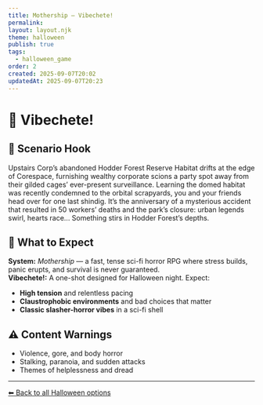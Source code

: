 ```yaml
---
title: Mothership — Vibechete!
permalink:
layout: layout.njk
theme: halloween
publish: true
tags:
  - halloween_game
order: 2
created: 2025-09-07T20:02
updatedAt: 2025-09-07T20:23
---
```


# 🔪 Vibechete!

## 👻 Scenario Hook
Upstairs Corp’s abandoned Hodder Forest Reserve Habitat drifts at the edge of Corespace, furnishing wealthy corporate scions a party spot away from their gilded cages’ ever-present surveillance.
Learning the domed habitat was recently condemned to the orbital scrapyards, you and your friends head over for one last shindig. It’s the anniversary of a mysterious accident that resulted in 50 workers’ deaths and the park’s closure: urban legends swirl, hearts race...
Something stirs in Hodder Forest’s depths.

## 🧰 What to Expect
**System:** *Mothership* — a fast, tense sci-fi horror RPG where stress builds, panic erupts, and survival is never guaranteed.  
**Vibechete!:** A one-shot designed for Halloween night. Expect:  
- **High tension** and relentless pacing  
- **Claustrophobic environments** and bad choices that matter  
- **Classic slasher-horror vibes** in a sci-fi shell  

## ⚠️ Content Warnings
- Violence, gore, and body horror  
- Stalking, paranoia, and sudden attacks  
- Themes of helplessness and dread  

---

[⬅ Back to all Halloween options](/vault/halloween/)
